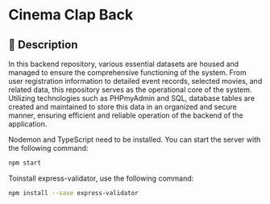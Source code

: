 # Cinema Clap Back

## 📄 Description
In this backend repository, various essential datasets are housed and managed to ensure the comprehensive functioning of the system. From user registration information to detailed event records, selected movies, and related data, this repository serves as the operational core of the system. Utilizing technologies such as PHPmyAdmin and SQL, database tables are created and maintained to store this data in an organized and secure manner, ensuring efficient and reliable operation of the backend of the application.


Nodemon and TypeScript need to be installed. You can start the server with the following command:
```bash
npm start
```

Toinstall express-validator, use the following command:
```bash
npm install --save express-validator
```
